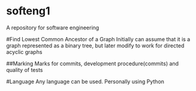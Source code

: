 # softeng1
A repository for software engineering

#Find Lowest Common Ancestor of a Graph
Initially can assume that it is a graph represented as a binary tree, but later modify to work for directed acyclic graphs

##Marking
Marks for commits, development procedure(commits) and quality of tests

#Language
Any language can be used. Personally using Python
